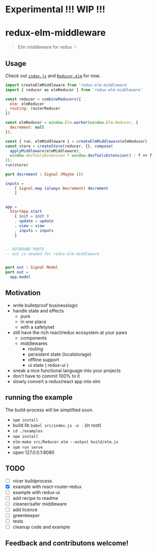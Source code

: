 # Experimental !!! WIP !!!

# redux-elm-middleware

> Elm middleware for redux :sparkles:

## Usage

Check out [`index.js`](examples/src/index.js) and [`Reducer.elm`](examples/src/Reducer.elm) for now.

```js
import createElmMiddleware from 'redux-elm-middleware'
import { reducer as elmReducer } from 'redux-elm-middleware'

const reducer = combineReducers({
  elm: elmReducer
, routing: routerReducer
})

const elmReducer = window.Elm.worker(window.Elm.Reducer, {
  decrement: null
});

const { run, elmMiddleware } = createElmMiddleware(elmReducer)
const store = createStore(reducer, {}, compose(
  applyMiddleware(elmMiddleware),
  window.devToolsExtension ? window.devToolsExtension() : f => f
));
run(store)

```

```elm
port decrement : Signal (Maybe ())

inputs =
    [ Signal.map (always Decrement) decrement
    ]


app =
  StartApp.start
    { init = init 0
    , update = update
    , view = view
    , inputs = inputs
    }


-- OUTBOUND PORTS
-- out is needed for redux-elm-middleware


port out : Signal Model
port out =
  app.model

```

## Motivation

* write bulletproof businesslogic
* handle state and effects
  * pure
  * in one place
  * with a safetynet
* still have the rich react/redux ecosystem at your paws
  * components
  * middlewares
    * routing
    * persistent state (localstorage)
    * offline support
    * ui state ( redux-ui )
* sneak a nice functional language into your projects
* don't have to commit 100% to it
* slowly convert a redux/react app into elm

## running the example

The build-process will be simplified soon.

* `npm install`
* build lib `babel src/index.js -o .` (in root)
* `cd ./examples`
* `npm install`
* `elm-make src/Reducer.elm --output build/elm.js`
* `npm run serve`
* open 127.0.0.1:8080

## TODO

- [ ] nicer buildprocess
- [x] example with react-router-redux
- [ ] example with redux-ui
- [ ] add recipe to readme
- [ ] cleaner/safer middleware
- [ ] add licence
- [ ] greenkeeper
- [ ] tests
- [ ] cleanup code and example

## Feedback and contributons welcome!
